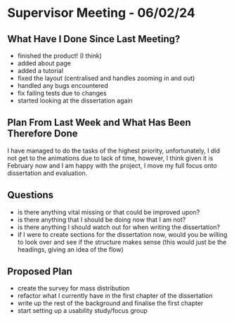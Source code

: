 # Supervisor Meeting - 06/02/24

## What Have I Done Since Last Meeting?
- finished the product! (I think)
- added about page
- added a tutorial
- fixed the layout (centralised and handles zooming in and out)
- handled any bugs encountered
- fix failing tests due to changes
- started looking at the dissertation again

## Plan From Last Week and What Has Been Therefore Done

I have managed to do the tasks of the highest priority, unfortunately, I did not get to the animations due to lack of time, however, I think given it is February now and I am happy with the project, I move my full focus onto dissertation and evaluation.


## Questions

- is there anything vital missing or that could be improved upon?
- is there anything that I should be doing now that I am not?
- is there anything I should watch out for when writing the dissertation?
- if I were to create sections for the dissertation now, would you be willing to look over and see if the structure makes sense (this would just be the headings, giving an idea of the flow)




## Proposed Plan
- create the survey for mass distribution
- refactor what I currently have in the first chapter of the dissertation
- write up the rest of the background and finalise the first chapter
- start setting up a usability study/focus group